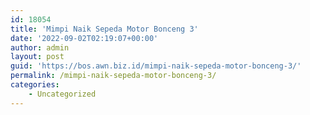 ```yaml
---
id: 18054
title: 'Mimpi Naik Sepeda Motor Bonceng 3'
date: '2022-09-02T02:19:07+00:00'
author: admin
layout: post
guid: 'https://bos.awn.biz.id/mimpi-naik-sepeda-motor-bonceng-3/'
permalink: /mimpi-naik-sepeda-motor-bonceng-3/
categories:
    - Uncategorized
---
```


